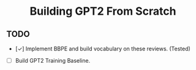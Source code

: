 <h1 align="center">Building GPT2 From Scratch</h1>

## TODO
- [✓] Implement BBPE and build vocabulary on these reviews. (Tested)
- [ ] Build GPT2 Training Baseline.